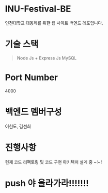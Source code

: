 # INU-Festival-BE
인천대학교 대동제를 위한 웹 사이트 백엔드 레포입니다.

# 기술 스택
> Node Js + Express Js
> MySQL

# Port Number
4000

# 백엔드 멤버구성
이헌도, 김선희

# 진행사항
현재 코드 리펙토링 및 코드 구현 아키텍처 설계 중 ~!~!

# push 야 올라가라!!!!!!!